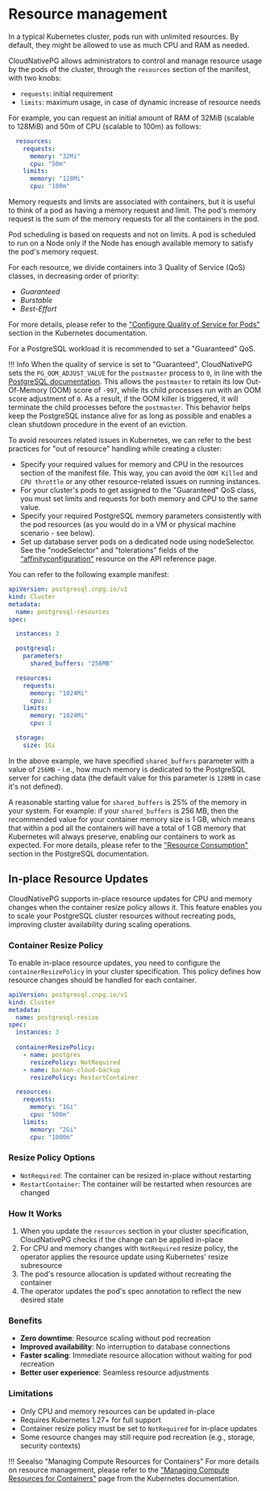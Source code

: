 # Resource management
<!-- SPDX-License-Identifier: CC-BY-4.0 -->

In a typical Kubernetes cluster, pods run with unlimited resources. By default,
they might be allowed to use as much CPU and RAM as needed.

CloudNativePG allows administrators to control and manage resource usage by the pods of the cluster,
through the `resources` section of the manifest, with two knobs:

- `requests`: initial requirement
- `limits`: maximum usage, in case of dynamic increase of resource needs

For example, you can request an initial amount of RAM of 32MiB (scalable to 128MiB) and 50m of CPU (scalable to 100m)
as follows:

```yaml
  resources:
    requests:
      memory: "32Mi"
      cpu: "50m"
    limits:
      memory: "128Mi"
      cpu: "100m"
```

Memory requests and limits are associated with containers, but it is useful to think of a pod as having a memory request
and limit. The pod's memory request is the sum of the memory requests for all the containers in the pod.

Pod scheduling is based on requests and not on limits. A pod is scheduled to run on a Node only if the Node has enough
available memory to satisfy the pod's memory request.

For each resource, we divide containers into 3 Quality of Service (QoS) classes, in decreasing order of priority:

- *Guaranteed*
- *Burstable*
- *Best-Effort*

For more details, please refer to the ["Configure Quality of Service for Pods"](https://kubernetes.io/docs/tasks/configure-pod-container/quality-service-pod/#qos-classes)
section in the Kubernetes documentation.

For a PostgreSQL workload it is recommended to set a "Guaranteed" QoS.

!!! Info
    When the quality of service is set to "Guaranteed", CloudNativePG sets the
    `PG_OOM_ADJUST_VALUE` for the `postmaster` process to `0`, in line with the
    [PostgreSQL documentation](https://www.postgresql.org/docs/current/kernel-resources.html#LINUX-MEMORY-OVERCOMMIT).
    This allows the `postmaster` to retain its low Out-Of-Memory (OOM) score of
    `-997`, while its child processes run with an OOM score adjustment of `0`. As a
    result, if the OOM killer is triggered, it will terminate the child processes
    before the `postmaster`. This behavior helps keep the PostgreSQL instance
    alive for as long as possible and enables a clean shutdown procedure in the
    event of an eviction.

To avoid resources related issues in Kubernetes, we can refer to the best practices for "out of resource" handling
while creating a cluster:

-  Specify your required values for memory and CPU in the resources section of the manifest file.
   This way, you can avoid the `OOM Killed` and `CPU throttle` or any other
   resource-related issues on running instances.
-  For your cluster's pods to get assigned to the "Guaranteed" QoS class, you
   must set limits and requests
   for both memory and CPU to the same value.
-  Specify your required PostgreSQL memory parameters consistently with the pod resources (as you would do
   in a VM or physical machine scenario - see below).
-  Set up database server pods on a dedicated node using nodeSelector.
   See the "nodeSelector" and "tolerations" fields of the
   [“affinityconfiguration"](cloudnative-pg.v1.md#postgresql-cnpg-io-v1-AffinityConfiguration) resource on the API reference page.

You can refer to the following example manifest:

```yaml
apiVersion: postgresql.cnpg.io/v1
kind: Cluster
metadata:
  name: postgresql-resources
spec:

  instances: 3

  postgresql:
    parameters:
      shared_buffers: "256MB"

  resources:
    requests:
      memory: "1024Mi"
      cpu: 1
    limits:
      memory: "1024Mi"
      cpu: 1

  storage:
    size: 1Gi
```

In the above example, we have specified `shared_buffers` parameter with a value of `256MB` - i.e., how much memory is
dedicated to the PostgreSQL server for caching data (the default value for this parameter is `128MB` in case
it's not defined).

A reasonable starting value for `shared_buffers` is 25% of the memory in your system.
For example: if your `shared_buffers` is 256 MB, then the recommended value for your container memory size is 1 GB,
which means that within a pod all the containers will have a total of 1 GB memory that Kubernetes will always preserve,
enabling our containers to work as expected.
For more details, please refer to the ["Resource Consumption"](https://www.postgresql.org/docs/current/runtime-config-resource.html)
section in the PostgreSQL documentation.

## In-place Resource Updates

CloudNativePG supports in-place resource updates for CPU and memory changes when the container resize policy allows it. This feature enables you to scale your PostgreSQL cluster resources without recreating pods, improving cluster availability during scaling operations.

### Container Resize Policy

To enable in-place resource updates, you need to configure the `containerResizePolicy` in your cluster specification. This policy defines how resource changes should be handled for each container.

```yaml
apiVersion: postgresql.cnpg.io/v1
kind: Cluster
metadata:
  name: postgresql-resize
spec:
  instances: 3
  
  containerResizePolicy:
    - name: postgres
      resizePolicy: NotRequired
    - name: barman-cloud-backup
      resizePolicy: RestartContainer

  resources:
    requests:
      memory: "1Gi"
      cpu: "500m"
    limits:
      memory: "2Gi"
      cpu: "1000m"
```

### Resize Policy Options

- `NotRequired`: The container can be resized in-place without restarting
- `RestartContainer`: The container will be restarted when resources are changed

### How It Works

1. When you update the `resources` section in your cluster specification, CloudNativePG checks if the change can be applied in-place
2. For CPU and memory changes with `NotRequired` resize policy, the operator applies the resource update using Kubernetes' resize subresource
3. The pod's resource allocation is updated without recreating the container
4. The operator updates the pod's spec annotation to reflect the new desired state

### Benefits

- **Zero downtime**: Resource scaling without pod recreation
- **Improved availability**: No interruption to database connections
- **Faster scaling**: Immediate resource allocation without waiting for pod recreation
- **Better user experience**: Seamless resource adjustments

### Limitations

- Only CPU and memory resources can be updated in-place
- Requires Kubernetes 1.27+ for full support
- Container resize policy must be set to `NotRequired` for in-place updates
- Some resource changes may still require pod recreation (e.g., storage, security contexts)

!!! Seealso "Managing Compute Resources for Containers"
    For more details on resource management, please refer to the
    ["Managing Compute Resources for Containers"](https://kubernetes.io/docs/concepts/configuration/manage-compute-resources-container/)
    page from the Kubernetes documentation.
